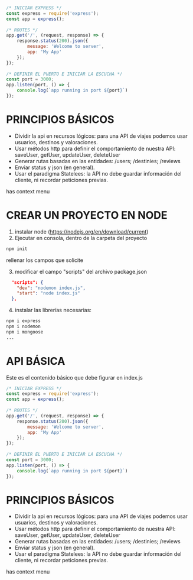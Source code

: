```javascript
/* INICIAR EXPRESS */
const express = require('express');
const app = express();
 
/* ROUTES */
app.get('/', (request, response) => {
    response.status(200).json({
        message: 'Welcome to server',
        app: 'My App'
    });
});
 
/* DEFINIR EL PUERTO E INICIAR LA ESCUCHA */
const port = 3000;
app.listen(port, () => {
    console.log(`app running in port ${port}`)
});
```
 
 
# PRINCIPIOS BÁSICOS
 
- Dividir la api en recursos lógicos: para una API de viajes podemos usar usuarios, destinos y valoraciones.
- Usar métodos http para definir el comportamiento de nuestra API: saveUser, getUser, updateUser, deleteUser
- Generar rutas basadas en las entidades: /users; /destinies; /reviews
- Enviar status y json (en general).
- Usar el paradigma Statelees: la API no debe guardar información del cliente, ni recordar peticiones previas.
 
 
has context menu

# CREAR UN PROYECTO EN NODE
 
1. instalar node (https://nodejs.org/en/download/current)
2. Ejecutar en consola, dentro de la carpeta del proyecto
```bash
npm init
```
rellenar los campos que solicite
 
3. modificar el campo "scripts" del archivo package.json
 
```json
  "scripts": {
    "dev": "nodemon index.js",
    "start": "node index.js"
  },
```
 
4. instalar las librerías necesarias:
 
```bash
npm i express
npm i nodemon
npm i mongoose
...
```
 
 
 
 
 
# API BÁSICA
 
Este es el contenido básico que debe figurar en index.js
 
```javascript
/* INICIAR EXPRESS */
const express = require('express');
const app = express();
 
/* ROUTES */
app.get('/', (request, response) => {
    response.status(200).json({
        message: 'Welcome to server',
        app: 'My App'
    });
});
 
/* DEFINIR EL PUERTO E INICIAR LA ESCUCHA */
const port = 3000;
app.listen(port, () => {
    console.log(`app running in port ${port}`)
});
```
 
 
# PRINCIPIOS BÁSICOS
 
- Dividir la api en recursos lógicos: para una API de viajes podemos usar usuarios, destinos y valoraciones.
- Usar métodos http para definir el comportamiento de nuestra API: saveUser, getUser, updateUser, deleteUser
- Generar rutas basadas en las entidades: /users; /destinies; /reviews
- Enviar status y json (en general).
- Usar el paradigma Statelees: la API no debe guardar información del cliente, ni recordar peticiones previas.
 
 
 
 
 
has context menu